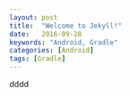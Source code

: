 ```yaml
---
layout: post
title:  "Welcome to Jekyll!"
date:   2016-09-28
keywords: "Android, Gradle"
categories: [Android]
tags: [Gradle]
---
```


dddd



